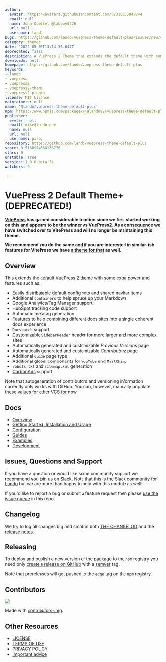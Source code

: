 ```yaml
---
author:
  avatar: https://avatars.githubusercontent.com/u/31605584?v=4
  email: null
  name: John Ouellet @labboy0276
  url: null
  username: lando
bugs: https://github.com/lando/vuepress-theme-default-plus/issues/new/choose/
category: themes
date: '2022-05-06T13:14:36.647Z'
deprecated: false
description: A VuePress 2 Theme that extends the default theme with some more power.
downloads: null
homepage: https://github.com/lando/vuepress-theme-default-plus
keywords:
- lando
- vuepress
- vuepress2
- vuepress2-theme
- vuepress2-plugin
license: MIT License
maintainers: null
name: '@lando/vuepress-theme-default-plus'
npm: https://www.npmjs.com/package/%40lando%2Fvuepress-theme-default-plus
publisher:
  avatar: null
  email: mike@lando.dev
  name: null
  url: null
  username: pirog
repository: https://github.com/lando/vuepress-theme-default-plus
score: 0.5130974368136776
stars: 9
unstable: true
version: 1.0.0-beta.34
watchers: 9

---
```


# VuePress 2 Default Theme+ (DEPRECATED!)

**[VitePress](https://vitepress.dev) has gained considerable traction since we first started working on this and appears to be the winner vs VuePress2. As a consequence we have switched over to VitePress and will no longer be maintaining this theme.**

**We recommend you do the same and if you are interested in similar-ish features for VitePress we have [a theme for that](https://vitepress-theme-default-plus.lando.dev/) as well.**

## Overview

This extends the [default VuePress 2 theme](https://v2.vuepress.vuejs.org/reference/default-theme/config.html#basic-config) with some extra power and features such as:

* Easily distributable default config sets and shared navbar items
* Additional `containers` to help spruce up your Markdown
* Google Analytics/Tag Manager support
* HubSpot tracking code support
* Automatic metatag generation
* Features to help combining different docs sites into a single coherent docs experience
* `Docsearch` support
* Customizable `SidebarHeader` header for more larger and more complex sites
* Automatically generated and customizable _Previous Versions_ page
* Automatically generated and customizable _Contributorz_ page
* Additional `Guide` page type
* Additional global components for `YouTube` and `MailChimp`
* `robots.txt` and `sitemap.xml` generation
* [CarbonAds](https://www.carbonads.net/) support

Note that autogeneration of contributors and versioning information currently only works with GitHub. You can, however, manually populate these values for other VCS for now.

## Docs

* [Overview](https://vuepress-theme-default-plus.lando.dev/)
* [Getting Started, Installation and Usage](https://vuepress-theme-default-plus.lando.dev/getting-started.html)
* [Configuration](https://vuepress-theme-default-plus.lando.dev/config.html)
* [Guides](https://vuepress-theme-default-plus.lando.dev/guides.html)
* [Examples](https://github.com/lando/vuepress-theme-default-plus)
* [Development](https://vuepress-theme-default-plus.lando.dev/development.html)

## Issues, Questions and Support

If you have a question or would like some community support we recommend you [join us on Slack](https://launchpass.com/devwithlando). Note that this is the Slack community for [Lando](https://lando.dev) but we are more than happy to help with this module as well!

If you'd like to report a bug or submit a feature request then please [use the issue queue](https://github.com/lando/vuepress-theme-default-plus.lando.dev/issues/new/choose) in this repo.

## Changelog

We try to log all changes big and small in both [THE CHANGELOG](https://github.com/lando/vuepress-theme-default-plus/blob/main/CHANGELOG.md) and the [release notes](https://github.com/lando/vuepress-theme-default-plus/releases).

## Releasing

To deploy and publish a new version of the package to the `npm` registry you need only [create a release on GitHub](https://docs.github.com/en/repositories/releasing-projects-on-github/managing-releases-in-a-repository) with a [semver](https://semver.org) tag.

Note that prereleases will get pushed to the `edge` tag on the `npm` registry.

## Contributors

<a href="https://github.com/lando/vuepress-theme-default-plus/graphs/contributors">
  <img src="https://contrib.rocks/image?repo=lando/vuepress-theme-default-plus" />
</a>

Made with [contributors-img](https://contrib.rocks).

## Other Resources

* [LICENSE](/LICENSE)
* [TERMS OF USE](https://docs.lando.dev/terms)
* [PRIVACY POLICY](https://docs.lando.dev/privacy)
* [Important advice](https://www.youtube.com/watch?v=WA4iX5D9Z64)
